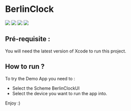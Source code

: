 # BerlinClock
![](https://img.shields.io/badge/version-1.0.0-green.svg) ![](https://img.shields.io/badge/xcode-12.3-orange.svg?logo=xcode) ![](https://img.shields.io/badge/swift-5-blue.svg?logo=swift) ![](https://badgen.net/badge/swiftui/12.0/yellow?icon=apple) 

## Pré-requisite :

You will need the latest version of Xcode to run this project. 

## How to run ? 

To try the Demo App you need to :

- Select the Scheme BerlinClockUI 
- Select the device you want to run the app into.

Enjoy :) 
